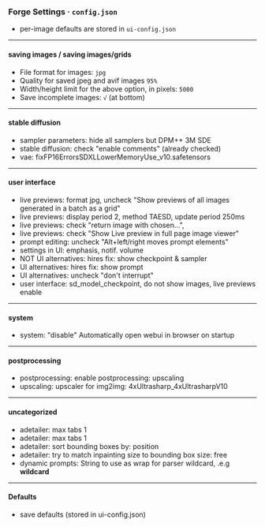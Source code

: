 
<!-- vim: set foldmethod=marker fmr=###,--- :-->

### Forge Settings · `config.json`

- per-image defaults are stored in `ui-config.json`

----
#### saving images / saving images/grids

- File format for images: `jpg`
- Quality for saved jpeg and avif images `95%`
- Width/height limit for the above option, in pixels: `5000`
- Save incomplete images: `√` (at bottom)

----
#### stable diffusion

- sampler parameters: hide all samplers but DPM++ 3M SDE
- stable diffusion: check "enable comments" (already checked)
- vae: fixFP16ErrorsSDXLLowerMemoryUse_v10.safetensors

----
#### user interface

- live previews: format jpg, uncheck "Show previews of all images generated in a batch as a grid"
- live previews: display period 2, method TAESD, update period 250ms
- live previews: check "return image with chosen...", 
- live previews: check "Show Live preview in full page image viewer"
- prompt editing: uncheck "Alt+left/right moves prompt elements"
- settings in UI: emphasis, notif. volume
- NOT UI alternatives: hires fix: show checkpoint & sampler
- UI alternatives: hires fix: show prompt
- UI alternatives: uncheck "don't interrupt"
- user interface: sd_model_checkpoint, do not show images, live previews enable

----
#### system

- system: "disable" Automatically open webui in browser on startup

----
#### postprocessing

- postprocessing: enable postprocessing: upscaling
- upscaling: upscaler for img2img: 4xUltrasharp_4xUltrasharpV10

----
#### uncategorized

- adetailer: max tabs 1
- adetailer: max tabs 1
- adetailer: sort bounding boxes by: position
- adetailer: try to match inpainting size to bounding box size: free
- dynamic prompts: String to use as wrap for parser wildcard, .e.g __wildcard__

----
#### Defaults

- save defaults (stored in ui-config.json)





